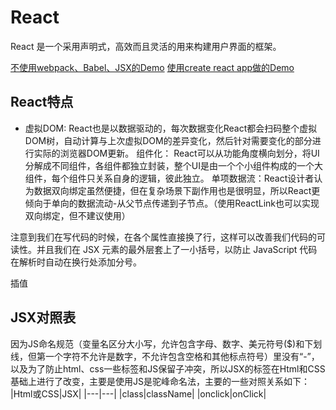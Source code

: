 # React
React 是一个采用声明式，高效而且灵活的用来构建用户界面的框架。

<a href="demo/reactDemo/index.html">不使用webpack、Babel、JSX的Demo</a>
<a href="../tic-tac-toe/build/index.html">使用create react app做的Demo</a>
## React特点

* 虚拟DOM: React也是以数据驱动的，每次数据变化React都会扫码整个虚拟DOM树，自动计算与上次虚拟DOM的差异变化，然后针对需要变化的部分进行实际的浏览器DOM更新。
组件化： React可以从功能角度横向划分，将UI分解成不同组件，各组件都独立封装，整个UI是由一个个小组件构成的一个大组件，每个组件只关系自身的逻辑，彼此独立。
单项数据流：React设计者认为数据双向绑定虽然便捷，但在复杂场景下副作用也是很明显，所以React更倾向于单向的数据流动-从父节点传递到子节点。（使用ReactLink也可以实现双向绑定，但不建议使用）

注意到我们在写代码的时候，在各个属性直接换了行，这样可以改善我们代码的可读性。并且我们在 JSX 元素的最外层套上了一小括号，以防止 JavaScript 代码在解析时自动在换行处添加分号。

插值

## JSX对照表
因为JS命名规范（变量名区分大小写，允许包含字母、数字、美元符号($)和下划线，但第一个字符不允许是数字，不允许包含空格和其他标点符号）里没有“-”，以及为了防止html、css一些标签和JS保留子冲突，所以JSX的标签在Html和CSS基础上进行了改变，主要是使用JS是驼峰命名法，主要的一些对照关系如下：
|Html或CSS|JSX|
|---|---|
|class|className|
|onclick|onClick|
